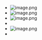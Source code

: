 - ![image.png](image_1751198191296_0.png)
- ![image.png](image_1751198247562_0.png)
- ![image.png](image_1751198262668_0.png)
-
- ![image.png](image_1751199375622_0.png)
-